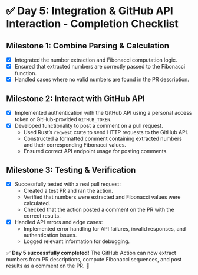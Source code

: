 # ✅ Day 5: Integration & GitHub API Interaction - Completion Checklist

## **Milestone 1: Combine Parsing & Calculation**
- [x] Integrated the number extraction and Fibonacci computation logic.
- [x] Ensured that extracted numbers are correctly passed to the Fibonacci function.
- [x] Handled cases where no valid numbers are found in the PR description.

## **Milestone 2: Interact with GitHub API**
- [x] Implemented authentication with the GitHub API using a personal access token or GitHub-provided `GITHUB_TOKEN`.
- [x] Developed functionality to post a comment on a pull request.
  - Used Rust’s `reqwest` crate to send HTTP requests to the GitHub API.
  - Constructed a formatted comment containing extracted numbers and their corresponding Fibonacci values.
  - Ensured correct API endpoint usage for posting comments.

## **Milestone 3: Testing & Verification**
- [x] Successfully tested with a real pull request:
  - Created a test PR and ran the action.
  - Verified that numbers were extracted and Fibonacci values were calculated.
  - Checked that the action posted a comment on the PR with the correct results.
- [x] Handled API errors and edge cases:
  - Implemented error handling for API failures, invalid responses, and authentication issues.
  - Logged relevant information for debugging.

✅ **Day 5 successfully completed!** The GitHub Action can now extract numbers from PR descriptions, compute Fibonacci sequences, and post results as a comment on the PR. 🚀
